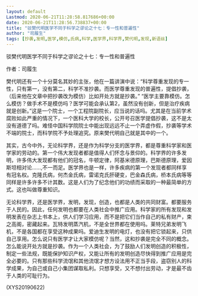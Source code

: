 ```yaml
---
layout: default
Lastmod: 2020-06-21T11:28:58.817686+00:00
date: 2020-06-21T11:28:56.738837+00:00
title: "驳樊代明医学不同于科学之谬论之十七：专一性和普遍性"
author: "司履生"
tags: [抄袭,发明,医学,模仿,氏病,科学,医学界,科学界,樊代明,发现,新语丝]
---
```


驳樊代明医学不同于科学之谬论之十七：专一性和普遍性

作者：司履生

樊代明还有一个十分莫名其妙的主张，他在一篇讲演中说：“科学尊重发现的专一性，只有第一，没有第二，科学不准抄袭。而医学尊重发现的普遍性，提倡抄袭，（后来他在文章中把抄袭改为模仿）比如开处方就是抄袭。” “医学主要靠模仿。怎么模仿？做手术不是模仿吗？医学可能会承认第2，虽然没有创新，但是治疗疾病就是创新。”这是一个院士，一个工程院副院长，应当说的话吗。尤其是在当前学术腐败如此严重的情况下，一个医科大学的校长，公开号召医学提倡抄袭，这不是太没有道德了吗。难怪中国科学院院士中能出现远远不止一个弄虚作假，抄袭等学术不端的院士，而科学院不予处理追究。原来樊代明自己就是其中的一个。

其实，古今中外，无论科学界，还是作为科学分支的医学界，都是尊重科学家和医学家的劳动的。第一个伟大发现者都是值得人们怀念与景仰的。科学界的许多发明，许多伟大发现都有他们的冠名，牛顿定律，阿基米德原理，巴斯德原理，爱因斯坦相对论......,不一而足。医学界也是一样，许多疾病的第一个发现者都同样享有冠名权。克隆氏病，何杰金氏病，雷诺克氏肝硬变，巴金森氏病，桥本氏病等等同样是许多许多不计其数。这是人们为了纪念他们的功绩而采取的一种最简单的方式。这也叫做尊重知识。

无论科学界，还是医学界，发明，发现，创造，也都是人类的共同财富。都要服务于人民的。因此，任何发明也都要在人类社会中推广应用。科学家的所有发现和发明发表在杂志上书本上，供人们学习应用，而不是把它们当作自己的私有财产，束之高阁，密藏起来。瓦特发明蒸汽机，不是全世界都在使用吗。莱特兄弟发明飞机，不是各国都在享受这种成果吗。爱迪生发明的电灯，也没有把它锁起来，只供自己享用。怎么说只有医学才让大家模仿呢？当然，这和抄袭是完全不同的概念。怎么能说开处方就是抄袭。作为一个人类社会，为了鼓励人们发明创造的积极性，制定一些法规，既能保护知识产权，又能让所有的发明创造尽快得到推广应用是完全必要的。只有那些科学流氓和其他流氓才想方设法用不正当手段，盗窃别人的科学成果，为自己或自己小集团谋取私利。只想享受，又不想付出劳动，才是最不齿于人类的可耻行为。

(XYS20190622)

